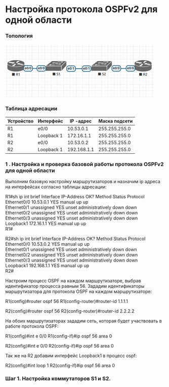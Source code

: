 # Настройка протокола OSPFv2 для одной области

### Топология

![](1.png)

### Таблица адресации

| Устройство  | Интерфейс   | IP  -адрес          | Маска подсети  | 
|-------------|-------------|---------------------|----------------|
| R1          | e0/0        | 10.53.0.1           | 255.255.255.0  |
| R1          | Loopback 1  | 172.16.1.1          | 255.255.255.0  | 
| R2          | e0/0        | 10.53.0.2           | 255.255.255.0  |        
| R2          | Loopback 1  | 192.168.1.1         | 255.255.255.0  | 


### 1 . Настройка и проверка базовой работы протокола  OSPFv2 для одной области

Выполним базовую настройку маршрутизаторов и назначим ip адреса на интерфейсах согласно таблицы адресации:

R1#sh ip int brief 
Interface                  IP-Address      OK? Method Status                Protocol
Ethernet0/0                10.53.0.1       YES manual up                    up      
Ethernet0/1                unassigned      YES unset  administratively down down    
Ethernet0/2                unassigned      YES unset  administratively down down    
Ethernet0/3                unassigned      YES unset  administratively down down    
Loopback1                  172.16.1.1      YES manual up                    up      
R1#

R2#sh ip int brief 
Interface                  IP-Address      OK? Method Status                Protocol
Ethernet0/0                10.53.0.2       YES manual up                    up      
Ethernet0/1                unassigned      YES unset  administratively down down    
Ethernet0/2                unassigned      YES unset  administratively down down    
Ethernet0/3                unassigned      YES unset  administratively down down    
Loopback1                  192.168.1.1     YES manual up                    up      
R2#

Настроим процесс OSPF на каждом маршрутизаторе, выбрав идентификатор процесса равным 56. Зададим идентификаторы маршрутизатора для протокола OSPF на каждом маршрутизаторе:

R1(config)#router ospf 56
R1(config-router)#router-id 1.1.1.1

R2(config)#router ospf 56
R2(config-router)#router-id 2.2.2.2

На обоих маршрутизаторах зададим сеть, которая будет участвовать в работе протокола OSPF:

R1(config)#int e 0/0
R1(config-if)#ip ospf 56 area 0

R2(config)#int e 0/0
R2(config-if)#ip ospf 56 area 0

Так же на R2 добавим интерфейс Loopback1 в процесс ospf:

R2(config)#int loop 1
R2(config-if)#ip ospf 56 area 0


### Шаг 1. Настройка коммутаторов S1 и S2.

